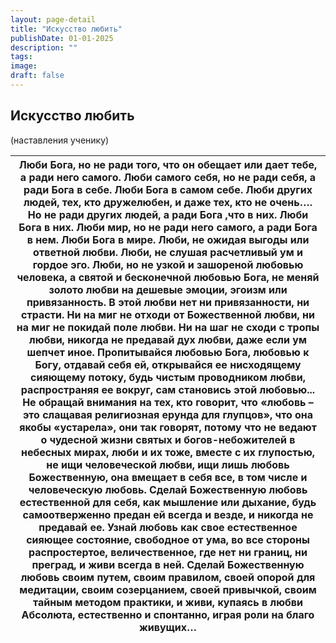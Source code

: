 ```yaml
---
layout: page-detail
title: "Искусство любить"
publishDate: 01-01-2025
description: ""
tags:
image:
draft: false
---
```


## Искусство любить
(наставления ученику)

| Люби Бога,  но не ради того,  что он обещает  или дает тебе,  а ради него самого. Люби самого себя,  но не ради себя,  а ради Бога в себе. Люби Бога в самом себе. Люби других людей,  тех, кто дружелюбен,  и даже тех, кто не очень…. Но не ради других людей,  а ради Бога ,что в них. Люби Бога в них. Люби мир,  но не ради него самого,  а ради Бога в нем. Люби Бога в мире. Люби, не ожидая выгоды  или ответной любви. Люби, не слушая  расчетливый ум и гордое эго. Люби, но не узкой  и зашореной любовью человека,  а святой и бесконечной любовью Бога,  не меняй золото любви  на дешевые эмоции,  эгоизм или привязанность. В этой любви нет  ни привязанности, ни страсти. Ни на миг не отходи  от Божественной любви,  ни на миг не покидай поле любви. Ни на шаг не сходи с тропы любви,  никогда не предавай дух любви,  даже если ум шепчет иное. Пропитывайся любовью Бога,  любовью к Богу,  отдавай себя ей,  открывайся ее нисходящему  сияющему потоку, будь чистым проводником любви,  распространяя ее вокруг,  сам становись этой любовью... Не обращай внимания на тех,  кто говорит, что «любовь – это слащавая религиозная  ерунда для глупцов»,  что она якобы «устарела», они так говорят,  потому что не ведают  о чудесной жизни святых  и богов-небожителей в небесных мирах, люби и их тоже, вместе с их глупостью,  не ищи человеческой любви,  ищи лишь любовь Божественную, она вмещает в себя все,  в том числе и человеческую любовь. Сделай Божественную любовь  естественной для себя,  как мышление или дыхание, будь самоотверженно предан ей  всегда и везде,  и никогда не предавай ее. Узнай любовь  как свое естественное  сияющее состояние,  свободное от ума, во все стороны распростертое,  величественное,  где нет ни границ, ни преград,  и живи всегда в ней. Сделай Божественную любовь  своим путем, своим правилом,  своей опорой для медитации,  своим созерцанием, своей привычкой,  своим тайным методом практики, и живи, купаясь в любви Абсолюта,  естественно и спонтанно,  играя роли на благо живущих… |
| ---------------------------------------------------------------------------------------------------------------------------------------------------------------------------------------------------------------------------------------------------------------------------------------------------------------------------------------------------------------------------------------------------------------------------------------------------------------------------------------------------------------------------------------------------------------------------------------------------------------------------------------------------------------------------------------------------------------------------------------------------------------------------------------------------------------------------------------------------------------------------------------------------------------------------------------------------------------------------------------------------------------------------------------------------------------------------------------------------------------------------------------------------------------------------------------------------------------------------------------------------------------------------------------------------------------------------------------------------------------------------------------------------------------------------------------------------------------------------------------------------------------------------------------------------------------------------------------------------------------------------------------------------------------------------------------------------------------------------------------------------------------------------------------------------------------------------------------------------------------------------------------------------------------------------------------------------------------------------------------------------------------------------------------------------------------------------- |
  
  
